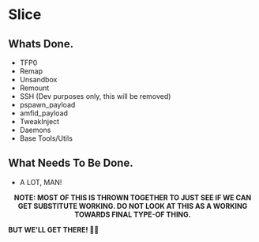 # Slice

## Whats Done.
* TFP0
* Remap
* Unsandbox
* Remount
* SSH (Dev purposes only, this will be removed)
* pspawn_payload
* amfid_payload
* TweakInject
* Daemons
* Base Tools/Utils

## What Needs To Be Done.
* A LOT, MAN!

<p align="center">
  <b>NOTE: MOST OF THIS IS THROWN TOGETHER TO JUST SEE IF WE CAN GET SUBSTITUTE WORKING. DO NOT LOOK AT THIS AS A WORKING TOWARDS FINAL TYPE-OF THING.</b>

   <b>BUT WE'LL GET THERE! 💪🏻</b>
</p>
